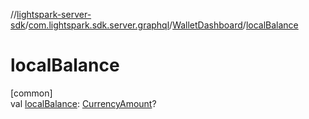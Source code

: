 //[lightspark-server-sdk](../../../index.md)/[com.lightspark.sdk.server.graphql](../index.md)/[WalletDashboard](index.md)/[localBalance](local-balance.md)

# localBalance

[common]\
val [localBalance](local-balance.md): [CurrencyAmount](../../com.lightspark.sdk.server.model/-currency-amount/index.md)?
